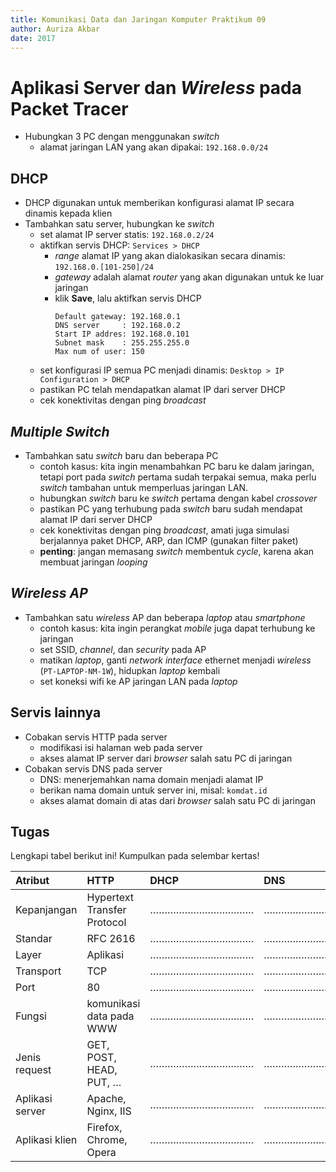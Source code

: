 ```yaml
---
title: Komunikasi Data dan Jaringan Komputer Praktikum 09
author: Auriza Akbar
date: 2017
---
```


# Aplikasi Server dan *Wireless* pada Packet Tracer


+ Hubungkan 3 PC dengan menggunakan *switch*
  - alamat jaringan LAN yang akan dipakai: `192.168.0.0/24`

DHCP
----
+ DHCP digunakan untuk memberikan konfigurasi alamat IP secara dinamis kepada klien
+ Tambahkan satu server, hubungkan ke *switch*
    - set alamat IP server statis: `192.168.0.2/24`
    - aktifkan servis DHCP: `Services > DHCP`
        * *range* alamat IP yang akan dialokasikan secara dinamis: `192.168.0.[101-250]/24`
        * *gateway* adalah alamat *router* yang akan digunakan untuk ke luar jaringan
        * klik **Save**, lalu aktifkan servis DHCP
            ```
            Default gateway: 192.168.0.1
            DNS server     : 192.168.0.2
            Start IP addres: 192.168.0.101
            Subnet mask    : 255.255.255.0
            Max num of user: 150
            ```
    - set konfigurasi IP semua PC menjadi dinamis: `Desktop > IP Configuration > DHCP`
    - pastikan PC telah mendapatkan alamat IP dari server DHCP
    - cek konektivitas dengan ping *broadcast*

*Multiple Switch*
---------------
+ Tambahkan satu *switch* baru dan beberapa PC
    - contoh kasus: kita ingin menambahkan PC baru ke dalam jaringan, tetapi port pada *switch* pertama sudah terpakai semua, maka perlu *switch* tambahan untuk memperluas jaringan LAN.
    - hubungkan *switch* baru ke *switch* pertama dengan kabel *crossover*
    - pastikan PC yang terhubung pada *switch* baru sudah mendapat alamat IP dari server DHCP
    - cek konektivitas dengan ping *broadcast*, amati juga simulasi berjalannya paket DHCP, ARP, dan ICMP (gunakan filter paket)
    - **penting**: jangan memasang *switch* membentuk *cycle*, karena akan membuat jaringan *looping*

*Wireless AP*
-----------
+ Tambahkan satu *wireless* AP dan beberapa *laptop* atau *smartphone*
    - contoh kasus: kita ingin perangkat *mobile* juga dapat terhubung ke jaringan
    - set SSID, *channel*, dan *security* pada AP
    - matikan *laptop*, ganti *network interface* ethernet menjadi *wireless* (`PT-LAPTOP-NM-1W`), hidupkan *laptop* kembali
    - set koneksi wifi ke AP jaringan LAN pada *laptop*

Servis lainnya
--------------
+ Cobakan servis HTTP pada server
    - modifikasi isi halaman web pada server
    - akses alamat IP server dari *browser* salah satu PC di jaringan
+ Cobakan servis DNS pada server
    - DNS: menerjemahkan nama domain menjadi alamat IP
    - berikan nama domain untuk server ini, misal: `komdat.id`
    - akses alamat domain di atas dari *browser* salah satu PC di jaringan

Tugas
-----

Lengkapi tabel berikut ini! Kumpulkan pada selembar kertas!

| Atribut         | HTTP                        | DHCP           | DNS            |
|:----------------|:----------------------------|:---------------|:---------------|
| Kepanjangan     | Hypertext Transfer Protocol | ………………………………   | ………………………………   |
| Standar         | RFC 2616                    | ………………………………   | ………………………………   |
| Layer           | Aplikasi                    | ………………………………   | ………………………………   |
| Transport       | TCP                         | ………………………………   | ………………………………   |
| Port            | 80                          | ………………………………   | ………………………………   |
| Fungsi          | komunikasi data pada WWW    | ………………………………   | ………………………………   |
| Jenis request   | GET, POST, HEAD, PUT, …     | ………………………………   | ………………………………   |
| Aplikasi server | Apache, Nginx, IIS          | ………………………………   | ………………………………   |
| Aplikasi klien  | Firefox, Chrome, Opera      | ………………………………   | ………………………………   |
